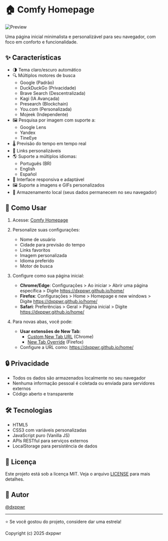 # 🏠 Comfy Homepage

![Preview](https://i.imgur.com/YPGBGky.png)

Uma página inicial minimalista e personalizável para seu navegador, com foco em conforto e funcionalidade.

## ✨ Características

- 🌗 Tema claro/escuro automático
- 🔍 Múltiplos motores de busca
  - Google (Padrão)
  - DuckDuckGo (Privacidade)
  - Brave Search (Descentralizada)
  - Kagi (IA Avançada)
  - Presearch (Blockchain)
  - You.com (Personalizada)
  - Mojeek (Independente)
- 🖼️ Pesquisa por imagem com suporte a:
  - Google Lens
  - Yandex
  - TineEye
- 🌡️ Previsão do tempo em tempo real
- 🔗 Links personalizáveis
- 🌎 Suporte a múltiplos idiomas:
  - Português (BR)
  - English
  - Español
- 📱 Interface responsiva e adaptável
- 🖼️ Suporte a imagens e GIFs personalizados
- 💾 Armazenamento local (seus dados permanecem no seu navegador)

## 🚀 Como Usar

1. Acesse: [Comfy Homepage](https://dxppwr.github.io/home)
2. Personalize suas configurações:
   - Nome de usuário
   - Cidade para previsão do tempo
   - Links favoritos
   - Imagem personalizada
   - Idioma preferido
   - Motor de busca
3. Configure como sua página inicial:
   - **Chrome/Edge**: Configurações > Ao iniciar > Abrir uma página específica > Digite https://dxppwr.github.io/home/
   - **Firefox**: Configurações > Home > Homepage e new windows > Digite https://dxppwr.github.io/home/
   - **Safari**: Preferências > Geral > Página inicial > Digite https://dxppwr.github.io/home/

4. Para novas abas, você pode:
   - **Usar extensões de New Tab**:
     - [Custom New Tab URL](https://chrome.google.com/webstore/detail/custom-new-tab-url/mmjbdbjnoablegbkcklggeknkfcpnogk) (Chrome)
     - [New Tab Override](https://addons.mozilla.org/pt-BR/firefox/addon/new-tab-override/) (Firefox)
   - Configure a URL como: https://dxppwr.github.io/home/

## 🔒 Privacidade

- Todos os dados são armazenados localmente no seu navegador
- Nenhuma informação pessoal é coletada ou enviada para servidores externos
- Código aberto e transparente

## 🛠️ Tecnologias

- HTML5
- CSS3 com variáveis personalizadas
- JavaScript puro (Vanilla JS)
- APIs RESTful para serviços externos
- LocalStorage para persistência de dados

## 📝 Licença

Este projeto está sob a licença MIT. Veja o arquivo [LICENSE](LICENSE) para mais detalhes.

## 👤 Autor

[@dxppwr](https://github.com/dxppwr)

---

⭐ Se você gostou do projeto, considere dar uma estrela! 

Copyright (c) 2025 dxppwr 